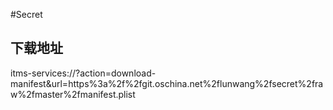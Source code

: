#Secret

##  下载地址

itms-services://?action=download-manifest&url=https%3a%2f%2fgit.oschina.net%2flunwang%2fsecret%2fraw%2fmaster%2fmanifest.plist
